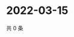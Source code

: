 # 2022-03-15

共 0 条

<!-- BEGIN WEIBO -->
<!-- 最后更新时间 Tue Mar 15 2022 07:16:04 GMT+0800 (China Standard Time) -->

<!-- END WEIBO -->
